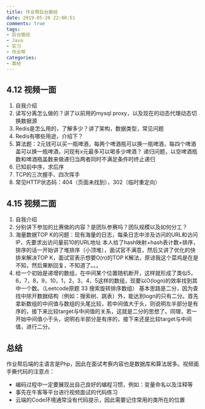 ```yaml
---
title: 作业帮后台面经
date: 2019-05-26 22:00:51
comments: true
tags: 
- 后台面经
- Java
- 实习
- 作业帮
categories:
- 面经
---
```


## 4.12 视频一面
1. 自我介绍
2. 读写分离怎么做的？讲了以前用的mysql proxy，以及现在的动态代理动态切换数据源
3. Redis是怎么用的，了解多少？讲了架构，数据类型，常见问题<!-- more -->
4. Redis有哪些用途，介绍下？
5. 算法题：2元钱可以买一瓶啤酒，每两个啤酒瓶可以换一瓶啤酒，每四个啤酒盖可以换一瓶啤酒，问现有x元最多可以喝多少啤酒？
    递归问题，以空啤酒瓶数和啤酒瓶盖数来做递归当两者同时不满足条件时终止递归
6. 已知前中序，求后序
7. TCP的三次握手、四次挥手
8. 常见HTTP状态码：404（页面未找到），302（临时重定向）

## 4.15 视频二面
1. 自我介绍
2. 分别讲下参加的比赛做的内容？是团队参赛吗？团队规模以及如何分工？
3. 海量数据TOP K的问题：现有海量的日志，每条日志中涉及访问的URL和访问IP，先要求出访问量前10的URL地址
    本人给了hash映射+hash表计数+排序，排序的话一开始讲了堆排序（小顶堆），面试官不满意，然后又讲了优化的快排来解决TOP K，面试官表示想要O(n)的TOP K解法，原谅我这个菜鸡是在是不知，然后果断回复，不知道了。。。
4. 给一个初始是递增的数组，在中间某个位置随机断开，这样就形成了类似5，6，7，8，9，10，1，2，3，4，5这样的数组，现要以O(logn)的效率找到其中一个数。（Leetcode原题 33 搜索旋转排序数组）
    基本思路是二分，因为查找中除开数据结构（例如：搜索树、跳表）外，能达到logn的只有二分。首先拿新数组的中间值与数组的头尾比较，若中间值大于头，则说明左半部分是有序的，接下来比较target与中间值的关系，这就是二分的思想了。同理，若一开始中间值小于头，说明右半部分是有序的，接下来还是比较target与中间值，进行二分。
    
## 总结
作业帮后端的主语言是Php，因此在面试考察内容也是数据库和算法居多。视频面手撕代码的注意点：
* 编码过程中一定要展现出自己良好的编程习惯，例如：变量命名以及注释等
* 事先在牛客等平台进行视频面试的代码练习
* 云端的Code环境通常没有代码提示，因此需要记住常用的类所在的位置